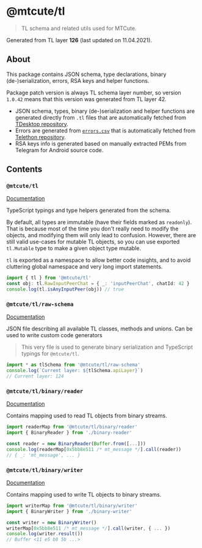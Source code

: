 # @mtcute/tl

> TL schema and related utils used for MTCute.

Generated from TL layer **126** (last updated on 11.04.2021).

## About

This package contains JSON schema, type declarations, binary (de-)serialization, errors, RSA keys and helper functions.

Package patch version is always TL schema layer number, so version `1.0.42` means that this version was generated from
TL layer 42.

- JSON schema, types, binary (de-)serialization and helper functions are generated directly from `.tl` files that are
  automatically fetched from [TDesktop repository](https://github.com/telegramdesktop/tdesktop/).
- Errors are generated
  from [`errors.csv`](https://github.com/LonamiWebs/Telethon/blob/master/telethon_generator/data/errors.csv)
  that is automatically fetched from [Telethon repository](https://github.com/LonamiWebs/Telethon).
- RSA keys info is generated based on manually extracted PEMs from Telegram for Android source code.

## Contents

### `@mtcute/tl`

[Documentation](./modules/index.html)

TypeScript typings and type helpers generated from the schema.

By default, all types are immutable (have their fields marked as `readonly`). That is because most of the time you don't
really need to modify the objects, and modifying them will only lead to confusion. However, there are still valid
use-cases for mutable TL objects, so you can use exported
`tl.Mutable` type to make a given object type mutable.

`tl` is exported as a namespace to allow better code insights, and to avoid cluttering global namespace and very long
import statements.

```typescript
import { tl } from '@mtcute/tl'
const obj: tl.RawInputPeerChat = { _: 'inputPeerChat', chatId: 42 }
console.log(tl.isAnyInputPeer(obj)) // true
```

### `@mtcute/tl/raw-schema`

[Documentation](./modules/raw_schema.html)

JSON file describing all available TL classes, methods and unions. Can be used to write custom code generators
> This very file is used to generate binary serialization and TypeScript typings for `@mtcute/tl`.

```typescript
import * as tlSchema from '@mtcute/tl/raw-schema'
console.log(`Current layer: ${tlSchema.apiLayer}`)
// Current layer: 124
```

### `@mtcute/tl/binary/reader`

[Documentation](./modules/binary_reader.html)

Contains mapping used to read TL objects from binary streams.

```typescript
import readerMap from '@mtcute/tl/binary/reader'
import { BinaryReader } from './binary-reader'

const reader = new BinaryReader(Buffer.from([...]))
console.log(readerMap[0x5bb8e511 /* mt_message */].call(reader))
// { _: 'mt_message', ... }
```

### `@mtcute/tl/binary/writer`

[Documentation](./modules/binary_writer.html)

Contains mapping used to write TL objects to binary streams.

```typescript
import writerMap from '@mtcute/tl/binary/writer'
import { BinaryWriter } from './binary-writer'

const writer = new BinaryWriter()
writerMap[0x5bb8e511 /* mt_message */].call(writer, { ... })
console.log(writer.result())
// Buffer <11 e5 b8 5b ...>
```
